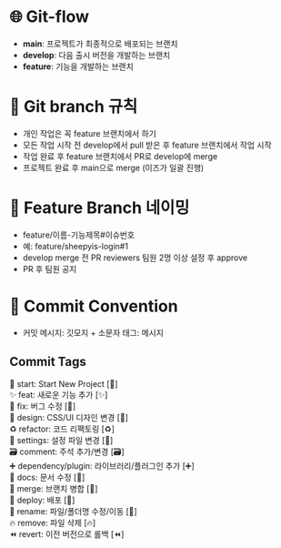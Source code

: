 # 🌐 Git-flow

- **main**: 프로젝트가 최종적으로 배포되는 브랜치
- **develop**: 다음 출시 버전을 개발하는 브랜치
- **feature**: 기능을 개발하는 브랜치

# 📌 Git branch 규칙

- 개인 작업은 꼭 feature 브랜치에서 하기
- 모든 작업 시작 전 develop에서 pull 받은 후 feature 브랜치에서 작업 시작
- 작업 완료 후 feature 브랜치에서 PR로 develop에 merge
- 프로젝트 완료 후 main으로 merge (이즈가 일괄 진행)

# 📝 Feature Branch 네이밍

- feature/이름-기능제목#이슈번호
- 예: feature/sheepyis-login#1
- develop merge 전 PR reviewers 팀원 2명 이상 설정 후 approve
- PR 후 팀원 공지

# 🎯 Commit Convention

- 커밋 메시지: 깃모지 + 소문자 태그: 메시지

## Commit Tags

🎉 start: Start New Project [:tada:]  
✨ feat: 새로운 기능 추가 [:sparkles:]  
🐛 fix: 버그 수정 [:bug:]  
🎨 design: CSS/UI 디자인 변경 [:art:]  
♻️ refactor: 코드 리팩토링 [:recycle:]  
🔧 settings: 설정 파일 변경 [:wrench:]  
🗃️ comment: 주석 추가/변경 [:card_file_box:]  
➕ dependency/plugin: 라이브러리/플러그인 추가 [:heavy_plus_sign:]  
📝 docs: 문서 수정 [:memo:]  
🔀 merge: 브랜치 병합 [:twisted_rightwards_arrows:]  
🚀 deploy: 배포 [:rocket:]  
🚚 rename: 파일/폴더명 수정/이동 [:truck:]  
🔥 remove: 파일 삭제 [:fire:]  
⏪️ revert: 이전 버전으로 롤백 [:rewind:]
